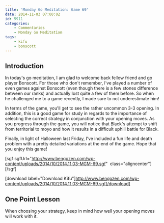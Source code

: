 ```yaml
---
title: 'Monday Go Meditation: Game 69'
date: 2014-11-03 07:00:02
id: 5911
categories:
	- Commentaries
	- Monday Go Meditation
tags:
	- kifu
	- bonscott
---
```


## Introduction

In today's go meditation, I am glad to welcome back fellow friend and go player Bonscott. For those who don't remember, I've played a number of even games against Bonscott (even though there is a few stones difference between our ranks) and actually lost quite a few of them before. So when he challenged me to a game recently, I made sure to not underestimate him!

In terms of the game, you'll get to see the rather uncommon 3-3 opening. In addition, this is a good game for study in regards to the importance of selecting the correct strategy in conjunction with your opening moves. As you progress through the game, you will notice that Black's attempt to shift from territorial to moyo and how it results in a difficult uphill battle for Black.

Finally, in light of Halloween last Friday, I’ve included a fun life and death problem with a pretty detailed variations at the end of the game. Hope that you enjoy this game!

<!--more-->

[sgf sgfUrl="http://www.bengozen.com/wp-content/uploads/2014/10/2014.11.03-MGM-69.sgf"  class="aligncenter"][/sgf]

[download label="Download Kifu"]http://www.bengozen.com/wp-content/uploads/2014/10/2014.11.03-MGM-69.sgf[/download]

## One Point Lesson

When choosing your strategy, keep in mind how well your opening moves will work with it.